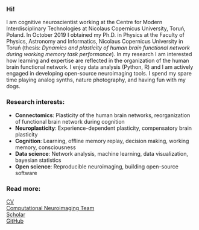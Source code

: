 ### Hi!

I am cognitive neuroscientist working at the Centre for Modern Interdisciplinary Technologies at 
Nicolaus Copernicus University, Toruń, Poland. In October 2019 I obtained my Ph.D. in Physics at the Faculty of Physics,
Astronomy and Informatics, Nicolaus Copernicus University in Toruń (thesis: *Dynamics and plasticity of human brain 
functional network during working memory task performance*). In my research I am interested how learning 
and expertise are reflected in the organization of the human brain functional network. 
I enjoy data analysis (Python, R) and I am actively engaged in developing open-source neuroimaging tools.
I spend my spare time playing analog synths, nature photography, and having fun with my dogs.

### Research interests:

* **Connectomics**: Plasticity of the human brain networks, reorganization of functional brain network during cognition
* **Neuroplasticity**: Experience-dependent plasticity, compensatory brain plasticity
* **Cognition**: Learning, offline memory replay, decision making, working memory, consciousness 
* **Data science**: Network analysis, machine learning, data visualization, bayesian statistics
* **Open science**: Reproducible neuroimaging, building open-source software 

### Read more:

<a href="https://github.com/kfinc/CV/blob/master/Finc_CV.pdf">CV</a><br>
<a href="http://compneuro.umk.pl/">Computational Neuroimaging Team</a><br>
<a href="https://scholar.google.pl/citations?user=mBE4nHsAAAAJ&hl=pl">Scholar</a><br>
<a href="https://github.com/kfinc">GitHub</a><br>
